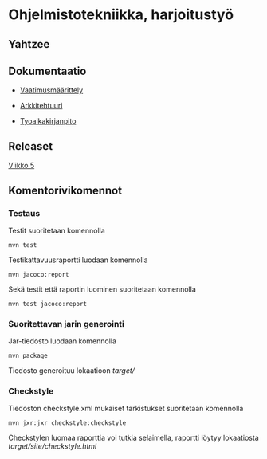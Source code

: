 # **Ohjelmistotekniikka, harjoitustyö**
## **Yahtzee**
## **Dokumentaatio**

* [Vaatimusmäärittely](https://github.com/Hiisable/ot-harjoitustyo/blob/master/dokumentointi/Vaatimusmaarittely.md)

* [Arkkitehtuuri](https://github.com/Hiisable/ot-harjoitustyo/blob/master/dokumentointi/Arkkitehtuuri.md)

* [Tyoaikakirjanpito](https://github.com/Hiisable/ot-harjoitustyo/blob/master/dokumentointi/Tuntikirjanpito.md)

## **Releaset**

[Viikko 5](https://github.com/Hiisable/ot-harjoitustyo/releases/tag/Viikko5)

## **Komentorivikomennot**

### **Testaus**

Testit suoritetaan komennolla<br/>

`mvn test`<br/>

Testikattavuusraportti luodaan komennolla<br/>

`mvn jacoco:report`<br/>

Sekä testit että raportin luominen suoritetaan komennolla<br/>

`mvn test jacoco:report`<br/>

### **Suoritettavan jarin generointi**

Jar-tiedosto luodaan komennolla<br/>

`mvn package`<br/>

Tiedosto generoituu lokaatioon *target/*

### **Checkstyle**

Tiedoston checkstyle.xml mukaiset tarkistukset suoritetaan komennolla<br/>

`mvn jxr:jxr checkstyle:checkstyle`<br/>

Checkstylen luomaa raporttia voi tutkia selaimella, raportti löytyy lokaatiosta *target/site/checkstyle.html*
